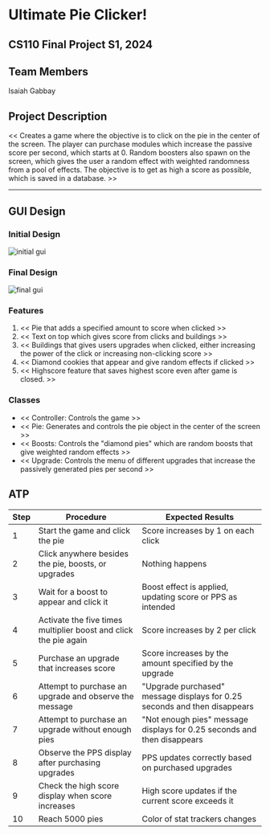 # Ultimate Pie Clicker! 
## CS110 Final Project S1, 2024
## Team Members
Isaiah Gabbay

## Project Description
<< Creates a game where the objective is to click on the pie in the center of the screen. The player can purchase modules which increase the passive score per second, which starts at 0. Random boosters also spawn on the screen, which gives the user a random effect with weighted randomness from a pool of effects. The objective is to get as high a score as possible, which is saved in a database. >>
***

## GUI Design
### Initial Design
![initial gui](/assets/firstgui.png)
### Final Design
![final gui](/assets/finalgui.png)


### Features

1. << Pie that adds a specified amount to score when clicked >>
2. << Text on top which gives score from clicks and buildings >>
3. << Buildings that gives users upgrades when clicked, either increasing the power of the click or increasing non-clicking score >>
4. << Diamond cookies that appear and give random effects if clicked >>
5. << Highscore feature that saves highest score even after game is closed. >>

### Classes
- << Controller: Controls the game >>
- << Pie: Generates and controls the pie object in the center of the screen >>
- << Boosts: Controls the "diamond pies" which are random boosts that give weighted random effects >>
- << Upgrade: Controls the menu of different upgrades that increase the passively generated pies per second >>


## ATP
| Step | Procedure                                            | Expected Results                                           |
|------|------------------------------------------------------|-----------------------------------------------------------|
| 1    | Start the game and click the pie                    | Score increases by 1 on each click                        |
| 2    | Click anywhere besides the pie, boosts, or upgrades                    | Nothing happens                        |
| 3    | Wait for a boost to appear and click it             | Boost effect is applied, updating score or PPS as intended|
| 4    | Activate the five times multiplier boost and click the pie again | Score increases by 2 per click                           |
| 5    | Purchase an upgrade that increases score            | Score increases by the amount specified by the upgrade    |
| 6    | Attempt to purchase an upgrade and observe the message | "Upgrade purchased" message displays for 0.25 seconds and then disappears |
| 7    | Attempt to purchase an upgrade without enough pies  | "Not enough pies" message displays for 0.25 seconds and then disappears |
| 8    | Observe the PPS display after purchasing upgrades   | PPS updates correctly based on purchased upgrades         |
| 9    | Check the high score display when score increases   | High score updates if the current score exceeds it        |
| 10   | Reach 5000 pies                                     | Color of stat trackers changes                            |


















